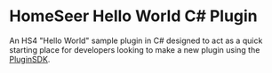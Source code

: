 # HomeSeer Hello World C# Plugin
An HS4 "Hello World" sample plugin in C# designed to act as a quick starting place for developers looking to make a new plugin using the [PluginSDK][sdk-url].

[sdk-url]: https://github.com/HomeSeer/Plugin-SDK